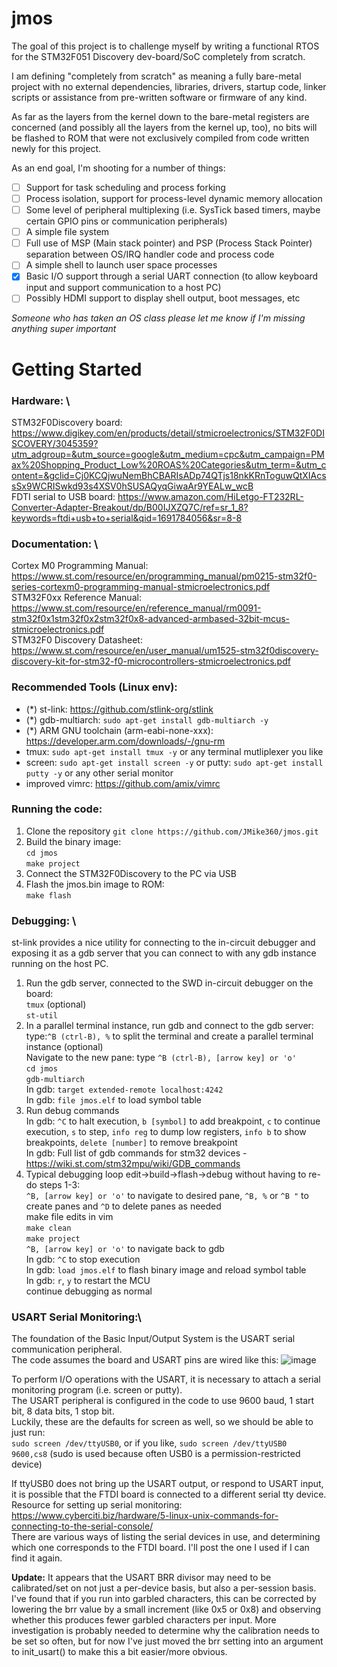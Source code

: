 # jmos

The goal of this project is to challenge myself by writing a functional RTOS for the STM32F051 Discovery dev-board/SoC completely from scratch.

I am defining "completely from scratch" as meaning a fully bare-metal project with no external dependencies, libraries, drivers, startup code, linker scripts or assistance from pre-written software or firmware of any kind.

As far as the layers from the kernel down to the bare-metal registers are concerned (and possibly all the layers from the kernel up, too), no bits will be flashed to ROM that were not exclusively compiled from code written newly for this project.

As an end goal, I'm shooting for a number of things:
 - [ ] Support for task scheduling and process forking
 - [ ] Process isolation, support for process-level dynamic memory allocation
 - [ ] Some level of peripheral multiplexing (i.e. SysTick based timers, maybe certain GPIO pins or communication peripherals)
 - [ ] A simple file system
 - [ ] Full use of MSP (Main stack pointer) and PSP (Process Stack Pointer) separation between OS/IRQ handler code and process code
 - [ ] A simple shell to launch user space processes
 - [x] Basic I/O support through a serial UART connection (to allow keyboard input and support communication to a host PC)
 - [ ] Possibly HDMI support to display shell output, boot messages, etc

*Someone who has taken an OS class please let me know if I'm missing anything super important*

# Getting Started

### Hardware: \
STM32F0Discovery board: https://www.digikey.com/en/products/detail/stmicroelectronics/STM32F0DISCOVERY/3045359?utm_adgroup=&utm_source=google&utm_medium=cpc&utm_campaign=PMax%20Shopping_Product_Low%20ROAS%20Categories&utm_term=&utm_content=&gclid=Cj0KCQjwuNemBhCBARIsADp74QTjs18nkKRnToguwQtXIAcssSx9WCRISwkd93s4XSV0hSUSAQyqGiwaAr9YEALw_wcB \
FDTI serial to USB board: https://www.amazon.com/HiLetgo-FT232RL-Converter-Adapter-Breakout/dp/B00IJXZQ7C/ref=sr_1_8?keywords=ftdi+usb+to+serial&qid=1691784056&sr=8-8

### Documentation: \
Cortex M0 Programming Manual: https://www.st.com/resource/en/programming_manual/pm0215-stm32f0-series-cortexm0-programming-manual-stmicroelectronics.pdf \
STM32F0xx Reference Manual: https://www.st.com/resource/en/reference_manual/rm0091-stm32f0x1stm32f0x2stm32f0x8-advanced-armbased-32bit-mcus-stmicroelectronics.pdf \
STM32F0 Discovery Datasheet: https://www.st.com/resource/en/user_manual/um1525-stm32f0discovery-discovery-kit-for-stm32-f0-microcontrollers-stmicroelectronics.pdf 

### Recommended Tools (Linux env):
- (*) st-link: https://github.com/stlink-org/stlink
- (*) gdb-multiarch: `sudo apt-get install gdb-multiarch -y`
- (*) ARM GNU toolchain (arm-eabi-none-xxx): https://developer.arm.com/downloads/-/gnu-rm
- tmux: `sudo apt-get install tmux -y` or any terminal mutliplexer you like
- screen: `sudo apt-get install screen -y` or putty: `sudo apt-get install putty -y` or any other serial monitor
- improved vimrc: https://github.com/amix/vimrc

### Running the code:
1. Clone the repository `git clone https://github.com/JMike360/jmos.git`
2. Build the binary image: \
`cd jmos` \
`make project` 
3. Connect the STM32F0Discovery to the PC via USB
4. Flash the jmos.bin image to ROM: \
`make flash` 

### Debugging: \
st-link provides a nice utility for connecting to the in-circuit debugger and exposing it as a gdb server that you can connect to with any gdb instance running on the host PC. 
1. Run the gdb server, connected to the SWD in-circuit debugger on the board: \
`tmux` (optional) \
`st-util` 
2. In a parallel terminal instance, run gdb and connect to the gdb server: \
type:`^B (ctrl-B), %` to split the terminal and create a parallel terminal instance (optional) \
Navigate to the new pane: type `^B (ctrl-B), [arrow key] or 'o'` \
`cd jmos` \
`gdb-multiarch` \
In gdb: `target extended-remote localhost:4242` \
In gdb: `file jmos.elf` to load symbol table 
3. Run debug commands \
In gdb: `^C` to halt execution, `b [symbol]` to add breakpoint, `c` to continue execution, `s` to step, `info reg` to dump low registers, `info b` to show breakpoints, `delete [number]` to remove breakpoint \
In gdb: Full list of gdb commands for stm32 devices - https://wiki.st.com/stm32mpu/wiki/GDB_commands 
4. Typical debugging loop edit->build->flash->debug without having to re-do steps 1-3: \
`^B, [arrow key] or 'o'` to navigate to desired pane, `^B, %` or `^B "` to create panes and `^D` to delete panes as needed \
make file edits in vim \
`make clean` \
`make project` \
`^B, [arrow key] or 'o'` to navigate back to gdb \
In gdb: `^C` to stop execution \
In gdb: `load jmos.elf` to flash binary image and reload symbol table \
In gdb: `r`, `y` to restart the MCU \
continue debugging as normal

### USART Serial Monitoring:\
The foundation of the Basic Input/Output System is the USART serial communication peripheral.\
The code assumes the board and USART pins are wired like this:
![image](https://github.com/JMike360/jmos/assets/21974835/04878658-5ed6-46ad-80ce-8e1704725fb1)

To perform I/O operations with the USART, it is necessary to attach a serial monitoring program (i.e. screen or putty).\
The USART peripheral is configured in the code to use 9600 baud, 1 start bit, 8 data bits, 1 stop bit. \
Luckily, these are the defaults for screen as well, so we should be able to just run:\
`sudo screen /dev/ttyUSB0`, or if you like, `sudo screen /dev/ttyUSB0 9600,cs8` (sudo is used because often USB0 is a permission-restricted device)

If ttyUSB0 does not bring up the USART output, or respond to USART input, it is possible that the FTDI board is connected to a different serial tty device.\
Resource for setting up serial monitoring: https://www.cyberciti.biz/hardware/5-linux-unix-commands-for-connecting-to-the-serial-console/ \
There are various ways of listing the serial devices in use, and determining which one corresponds to the FTDI board. I'll post the one I used if I can find it again.

**Update:** It appears that the USART BRR divisor may need to be calibrated/set on not just a per-device basis, but also a per-session basis. I've found that if you run into garbled characters, this can be corrected by lowering the brr value by a small increment (like 0x5 or 0x8) and observing whether this produces fewer garbled characters per input. More investigation is probably needed to determine why the calibration needs to be set so often, but for now I've just moved the brr setting into an argument to init_usart() to make this a bit easier/more obvious.




